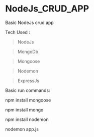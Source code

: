 # NodeJs_CRUD_APP
Basic NodeJs crud app

Tech Used :
> NodeJs

> MongoDb

> Mongoose

> Nodemon

> ExpressJs

Basic run commands: 

npm install mongoose

npm install mongo

npm install nodemon

nodemon app.js

